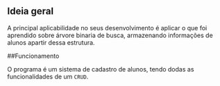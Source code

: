## Ideia geral
A principal aplicabilidade no seus desenvolvimento é aplicar o que foi aprendido sobre árvore binaria de busca,
armazenando informações de alunos apartir dessa estrutura.

##Funcionamento

O programa é um sistema de cadastro de alunos, tendo dodas as funcionalidades de um `CRUD`.
